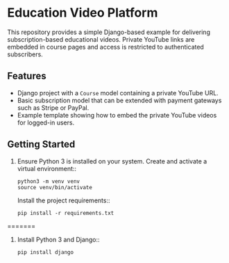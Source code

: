 # Education Video Platform

This repository provides a simple Django-based example for delivering
subscription-based educational videos. Private YouTube links are embedded
in course pages and access is restricted to authenticated subscribers.

## Features

- Django project with a `Course` model containing a private YouTube URL.
- Basic subscription model that can be extended with payment gateways
  such as Stripe or PayPal.
- Example template showing how to embed the private YouTube videos for
  logged-in users.

## Getting Started


1. Ensure Python 3 is installed on your system.
   Create and activate a virtual environment::

       python3 -m venv venv
       source venv/bin/activate

   Install the project requirements::

       pip install -r requirements.txt
=======
1. Install Python 3 and Django::

       pip install django

